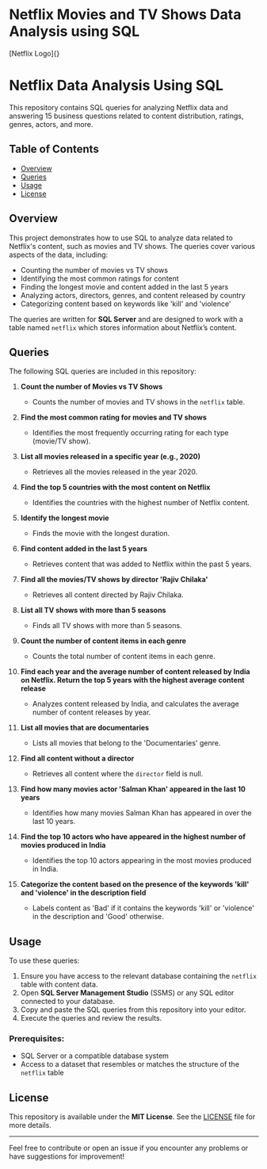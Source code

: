 # Netflix Movies and TV Shows Data Analysis using SQL
[Netflix Logo]{}

# Netflix Data Analysis Using SQL

This repository contains SQL queries for analyzing Netflix data and answering 15 business questions related to content distribution, ratings, genres, actors, and more.

## Table of Contents
- [Overview](#overview)
- [Queries](#queries)
- [Usage](#usage)
- [License](#license)

## Overview

This project demonstrates how to use SQL to analyze data related to Netflix's content, such as movies and TV shows. The queries cover various aspects of the data, including:

- Counting the number of movies vs TV shows
- Identifying the most common ratings for content
- Finding the longest movie and content added in the last 5 years
- Analyzing actors, directors, genres, and content released by country
- Categorizing content based on keywords like 'kill' and 'violence'

The queries are written for **SQL Server** and are designed to work with a table named `netflix` which stores information about Netflix’s content.

## Queries

The following SQL queries are included in this repository:

1. **Count the number of Movies vs TV Shows**
   - Counts the number of movies and TV shows in the `netflix` table.

2. **Find the most common rating for movies and TV shows**
   - Identifies the most frequently occurring rating for each type (movie/TV show).

3. **List all movies released in a specific year (e.g., 2020)**
   - Retrieves all the movies released in the year 2020.

4. **Find the top 5 countries with the most content on Netflix**
   - Identifies the countries with the highest number of Netflix content.

5. **Identify the longest movie**
   - Finds the movie with the longest duration.

6. **Find content added in the last 5 years**
   - Retrieves content that was added to Netflix within the past 5 years.

7. **Find all the movies/TV shows by director 'Rajiv Chilaka'**
   - Retrieves all content directed by Rajiv Chilaka.

8. **List all TV shows with more than 5 seasons**
   - Finds all TV shows with more than 5 seasons.

9. **Count the number of content items in each genre**
   - Counts the total number of content items in each genre.

10. **Find each year and the average number of content released by India on Netflix. Return the top 5 years with the highest average content release**
    - Analyzes content released by India, and calculates the average number of content releases by year.

11. **List all movies that are documentaries**
    - Lists all movies that belong to the 'Documentaries' genre.

12. **Find all content without a director**
    - Retrieves all content where the `director` field is null.

13. **Find how many movies actor 'Salman Khan' appeared in the last 10 years**
    - Identifies how many movies Salman Khan has appeared in over the last 10 years.

14. **Find the top 10 actors who have appeared in the highest number of movies produced in India**
    - Identifies the top 10 actors appearing in the most movies produced in India.

15. **Categorize the content based on the presence of the keywords 'kill' and 'violence' in the description field**
    - Labels content as 'Bad' if it contains the keywords 'kill' or 'violence' in the description and 'Good' otherwise.

## Usage

To use these queries:

1. Ensure you have access to the relevant database containing the `netflix` table with content data.
2. Open **SQL Server Management Studio** (SSMS) or any SQL editor connected to your database.
3. Copy and paste the SQL queries from this repository into your editor.
4. Execute the queries and review the results.

### Prerequisites:
- SQL Server or a compatible database system
- Access to a dataset that resembles or matches the structure of the `netflix` table

## License

This repository is available under the **MIT License**. See the [LICENSE](LICENSE) file for more details.

---

Feel free to contribute or open an issue if you encounter any problems or have suggestions for improvement!



